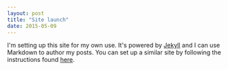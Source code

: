 ```yaml
---
layout: post
title: "Site launch"
date: 2015-05-09
---
```


I'm setting up this site for my own use. It's powered by [Jekyll](http://jekyllrb.com) and I can use Markdown to author my posts. You can set up a similar site by following the instructions found [here](http://jmcglone.com/guides/github-pages/).
